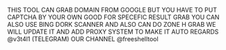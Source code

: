 THIS TOOL CAN GRAB DOMAIN FROM GOOGLE BUT YOU HAVE TO PUT CAPTCHA BY YOUR OWN
GOOD FOR SPECEFIC RESULT GRAB
YOU CAN ALSO USE BING DORK SCANNER
AND ALSO CAN DO ZONE H GRAB
WE WILL UPDATE IT AND ADD PROXY SYSTEM TO MAKE IT AUTO 
REGARDS @v3t4l1 (TELEGRAM)
OUR CHANNEL @freeshelltool
